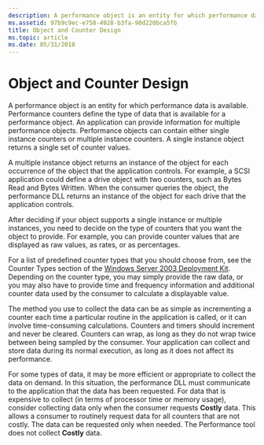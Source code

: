 ```yaml
---
description: A performance object is an entity for which performance data is available.
ms.assetid: 97b9c9ec-e758-4928-b3fa-90d220bca5fb
title: Object and Counter Design
ms.topic: article
ms.date: 05/31/2018
---
```


# Object and Counter Design

A performance object is an entity for which performance data is available. Performance counters define the type of data that is available for a performance object. An application can provide information for multiple performance objects. Performance objects can contain either single instance counters or multiple instance counters. A single instance object returns a single set of counter values.

A multiple instance object returns an instance of the object for each occurrence of the object that the application controls. For example, a SCSI application could define a drive object with two counters, such as Bytes Read and Bytes Written. When the consumer queries the object, the performance DLL returns an instance of the object for each drive that the application controls.

After deciding if your object supports a single instance or multiple instances, you need to decide on the type of counters that you want the object to provide. For example, you can provide counter values that are displayed as raw values, as rates, or as percentages.

For a list of predefined counter types that you should choose from, see the Counter Types section of the [Windows Server 2003 Deployment Kit](/previous-versions/windows/it-pro/windows-server-2003/cc776490(v=ws.10)). Depending on the counter type, you may simply provide the raw data, or you may also have to provide time and frequency information and additional counter data used by the consumer to calculate a displayable value.

The method you use to collect the data can be as simple as incrementing a counter each time a particular routine in the application is called, or it can involve time-consuming calculations. Counters and timers should increment and never be cleared. Counters can wrap, as long as they do not wrap twice between being sampled by the consumer. Your application can collect and store data during its normal execution, as long as it does not affect its performance.

For some types of data, it may be more efficient or appropriate to collect the data on demand. In this situation, the performance DLL must communicate to the application that the data has been requested. For data that is expensive to collect (in terms of processor time or memory usage), consider collecting data only when the consumer requests **Costly** data. This allows a consumer to routinely request data for all counters that are not costly. The data can be requested only when needed. The Performance tool does not collect **Costly** data.

 

 
